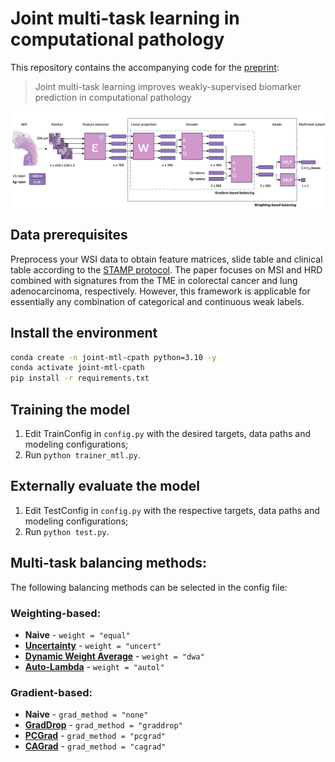 # Joint multi-task learning in computational pathology
This repository contains the accompanying code for the [preprint](https://arxiv.org/abs/2403.03891):

>Joint multi-task learning improves weakly-supervised biomarker prediction in computational pathology

<img src="docs/overview.png" align="middle" />

## Data prerequisites
Preprocess your WSI data to obtain feature matrices, slide table and clinical table according to the [STAMP protocol](https://github.com/KatherLab/STAMP). The paper focuses on MSI and HRD combined with signatures from the TME in colorectal cancer and lung adenocarcinoma, respectively. However, this framework is applicable for essentially any combination of categorical and continuous weak labels.

## Install the environment
```bash
conda create -n joint-mtl-cpath python=3.10 -y
conda activate joint-mtl-cpath
pip install -r requirements.txt
```

## Training the model
1. Edit TrainConfig in `config.py` with the desired targets, data paths and modeling configurations;
2. Run `python trainer_mtl.py`.

## Externally evaluate the model
1. Edit TestConfig in `config.py` with the respective targets, data paths and modeling configurations;
2. Run `python test.py`.

## Multi-task balancing methods:
The following balancing methods can be selected in the config file:

### Weighting-based:
- **Naive** - `weight = "equal"`
- **[Uncertainty](https://arxiv.org/abs/1705.07115)** - `weight = "uncert"`
- **[Dynamic Weight Average](https://arxiv.org/abs/1803.10704)** - `weight = "dwa"`
- **[Auto-Lambda](https://arxiv.org/abs/2202.03091)** - `weight = "autol"`

### Gradient-based:
- **Naive** - `grad_method = "none"`
- **[GradDrop](https://arxiv.org/abs/2010.06808)** - `grad_method = "graddrop"`
- **[PCGrad](https://arxiv.org/abs/2001.06782)** - `grad_method = "pcgrad"`
- **[CAGrad](https://arxiv.org/abs/2110.14048)** - `grad_method = "cagrad"`
